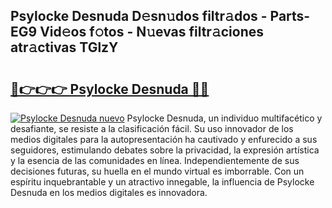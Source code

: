 ## Psylocke Desnuda D𝚎sn𝚞dos filtr𝚊dos - Parts-EG9 Vid𝚎os f𝚘tos - N𝚞evas filtr𝚊ciones atr𝚊ctivas TGlzY

# <h2><a href="http://mb598x.tromn.icu/?c=Psylocke+Desnuda">🔗👉👉👉 Psylocke Desnuda 🔗🔗</a></h2>

[![Psylocke Desnuda nuevo](https://i.imgur.com/pEAQMta.gif)](http://mb598x.tromn.icu/?c=Psylocke+Desnuda)
Psylocke Desnuda, un individuo multifacético y desafiante, se resiste a la clasificación fácil. Su uso innovador de los medios digitales para la autopresentación ha cautivado y enfurecido a sus seguidores, estimulando debates sobre la privacidad, la expresión artística y la esencia de las comunidades en línea. Independientemente de sus decisiones futuras, su huella en el mundo virtual es imborrable. Con un espíritu inquebrantable y un atractivo innegable, la influencia de Psylocke Desnuda en los medios digitales es innovadora.
